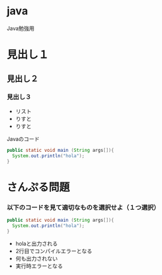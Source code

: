# java
Java勉強用


# 見出し１
## 見出し２
### 見出し３

* リスト
* りすと
* りすと


Javaのコード
```java
public static void main (String args[]){
  System.out.println("hola");
}
```

# さんぷる問題
### 以下のコードを見て適切なものを選択せよ（１つ選択）
```java
public static void main (String args[]){
  System.out.println("hola");
}
```
* holaと出力される
* 2行目でコンパイルエラーとなる
* 何も出力されない
* 実行時エラーとなる

